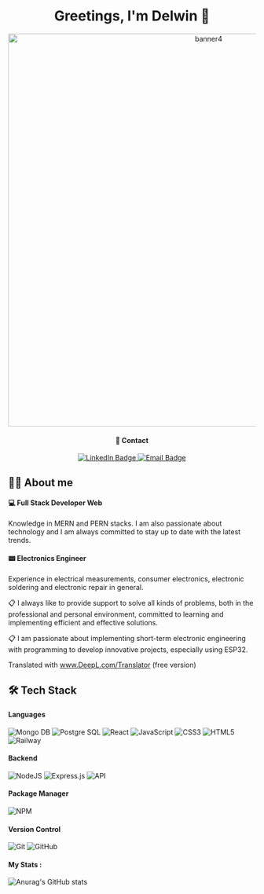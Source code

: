 <h1 id="header1" align="center"/>
Greetings, I'm Delwin  👋                                                                          
</h1>

<div id="header" align="center"/>
  <img src="https://i.ibb.co/sFyjyJ0/banner4.png" alt="banner4" border="0" " width="800px"/>                                                                             
 
  
#### 📩 Contact 
<div id="badges">
  <a href="https://www.linkedin.com/in/delwin-hernandez-b926182b/">
    <img src="https://img.shields.io/badge/LinkedIn-blue?style=for-the-badge&logo=linkedin&logoColor=white" alt="LinkedIn Badge"/>
  </a>
  <a href="mailto: delwin183@gmail.com">
    <img src="https://img.shields.io/badge/Email-lightgrey?style=for-the-badge&logo=Email&logoColor=black" alt="Email Badge"/>
  </a>
  </div>                                                                                          
  </div>                                                                                          
   
                                                                                          
##  :man_technologist: About me
 
#### 💻 Full Stack Developer Web 

Knowledge in MERN and PERN stacks. I am also passionate about technology and I am always committed to stay up to date with the latest trends.

#### 📟 Electronics Engineer
  
Experience in electrical measurements, consumer electronics, electronic soldering and electronic repair in general.

📋 I always like to provide support to solve all kinds of problems, both in the professional and personal environment, committed to learning and implementing efficient and effective solutions. 

📋 I am passionate about implementing short-term electronic engineering with programming to develop innovative projects, especially using ESP32.

Translated with www.DeepL.com/Translator (free version)




## 🛠️ Tech Stack
  
#### Languages
![Mongo DB](https://img.shields.io/badge/MongoDB-%2320232a.svg?style=for-the-badge&logo=MongoDb)
![Postgre SQL](https://img.shields.io/badge/PostgreSQL-%2320232a.svg?style=for-the-badge&logo=PostgreSQL)
![React](https://img.shields.io/badge/react-%2320232a.svg?style=for-the-badge&logo=react&logoColor=%2361DAFB)
![JavaScript](https://img.shields.io/badge/javascript-%23323330.svg?style=for-the-badge&logo=javascript&logoColor=%23F7DF1E)
![CSS3](https://img.shields.io/badge/css3-%231572B6.svg?style=for-the-badge&logo=css3&logoColor=white)
![HTML5](https://img.shields.io/badge/html5-%23E34F26.svg?style=for-the-badge&logo=html5&logoColor=white)
![Railway](https://img.shields.io/badge/railway-%23000000.svg?style=for-the-badge&logo=Railway&logoColor=white)
  
#### Backend
![NodeJS](https://img.shields.io/badge/-NodeJS-000?style=for-the-badge&logo=node.js&logoColor=pink)
![Express.js](https://img.shields.io/badge/-ExpressJS-000?style=for-the-badge&logo=express)
![API](https://img.shields.io/badge/-API-000?style=for-the-badge&logo=fastapi)  

#### Package Manager
![NPM](https://img.shields.io/badge/-NPM-000?style=for-the-badge&logo=npm)
  
#### Version Control
![Git](https://img.shields.io/badge/-Git-000?style=for-the-badge&logo=git)
![GitHub](https://img.shields.io/badge/-GitHub-000?style=for-the-badge&logo=github)
  
#### My Stats :
  
![Anurag's GitHub stats](https://github-readme-stats.vercel.app/api?username=delwin183&show_icons=true&theme=dark)
  
  

